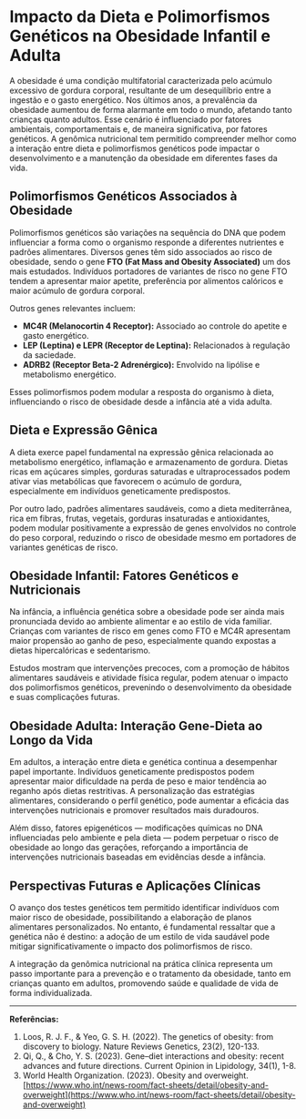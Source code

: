 
# Impacto da Dieta e Polimorfismos Genéticos na Obesidade Infantil e Adulta

A obesidade é uma condição multifatorial caracterizada pelo acúmulo excessivo de gordura corporal, resultante de um desequilíbrio entre a ingestão e o gasto energético. Nos últimos anos, a prevalência da obesidade aumentou de forma alarmante em todo o mundo, afetando tanto crianças quanto adultos. Esse cenário é influenciado por fatores ambientais, comportamentais e, de maneira significativa, por fatores genéticos. A genômica nutricional tem permitido compreender melhor como a interação entre dieta e polimorfismos genéticos pode impactar o desenvolvimento e a manutenção da obesidade em diferentes fases da vida.

## Polimorfismos Genéticos Associados à Obesidade

Polimorfismos genéticos são variações na sequência do DNA que podem influenciar a forma como o organismo responde a diferentes nutrientes e padrões alimentares. Diversos genes têm sido associados ao risco de obesidade, sendo o gene **FTO (Fat Mass and Obesity Associated)** um dos mais estudados. Indivíduos portadores de variantes de risco no gene FTO tendem a apresentar maior apetite, preferência por alimentos calóricos e maior acúmulo de gordura corporal.

Outros genes relevantes incluem:

- **MC4R (Melanocortin 4 Receptor):** Associado ao controle do apetite e gasto energético.
- **LEP (Leptina) e LEPR (Receptor de Leptina):** Relacionados à regulação da saciedade.
- **ADRB2 (Receptor Beta-2 Adrenérgico):** Envolvido na lipólise e metabolismo energético.

Esses polimorfismos podem modular a resposta do organismo à dieta, influenciando o risco de obesidade desde a infância até a vida adulta.

## Dieta e Expressão Gênica

A dieta exerce papel fundamental na expressão gênica relacionada ao metabolismo energético, inflamação e armazenamento de gordura. Dietas ricas em açúcares simples, gorduras saturadas e ultraprocessados podem ativar vias metabólicas que favorecem o acúmulo de gordura, especialmente em indivíduos geneticamente predispostos.

Por outro lado, padrões alimentares saudáveis, como a dieta mediterrânea, rica em fibras, frutas, vegetais, gorduras insaturadas e antioxidantes, podem modular positivamente a expressão de genes envolvidos no controle do peso corporal, reduzindo o risco de obesidade mesmo em portadores de variantes genéticas de risco.

## Obesidade Infantil: Fatores Genéticos e Nutricionais

Na infância, a influência genética sobre a obesidade pode ser ainda mais pronunciada devido ao ambiente alimentar e ao estilo de vida familiar. Crianças com variantes de risco em genes como FTO e MC4R apresentam maior propensão ao ganho de peso, especialmente quando expostas a dietas hipercalóricas e sedentarismo.

Estudos mostram que intervenções precoces, com a promoção de hábitos alimentares saudáveis e atividade física regular, podem atenuar o impacto dos polimorfismos genéticos, prevenindo o desenvolvimento da obesidade e suas complicações futuras.

## Obesidade Adulta: Interação Gene-Dieta ao Longo da Vida

Em adultos, a interação entre dieta e genética continua a desempenhar papel importante. Indivíduos geneticamente predispostos podem apresentar maior dificuldade na perda de peso e maior tendência ao reganho após dietas restritivas. A personalização das estratégias alimentares, considerando o perfil genético, pode aumentar a eficácia das intervenções nutricionais e promover resultados mais duradouros.

Além disso, fatores epigenéticos — modificações químicas no DNA influenciadas pelo ambiente e pela dieta — podem perpetuar o risco de obesidade ao longo das gerações, reforçando a importância de intervenções nutricionais baseadas em evidências desde a infância.

## Perspectivas Futuras e Aplicações Clínicas

O avanço dos testes genéticos tem permitido identificar indivíduos com maior risco de obesidade, possibilitando a elaboração de planos alimentares personalizados. No entanto, é fundamental ressaltar que a genética não é destino: a adoção de um estilo de vida saudável pode mitigar significativamente o impacto dos polimorfismos de risco.

A integração da genômica nutricional na prática clínica representa um passo importante para a prevenção e o tratamento da obesidade, tanto em crianças quanto em adultos, promovendo saúde e qualidade de vida de forma individualizada.

---

**Referências:**

1. Loos, R. J. F., & Yeo, G. S. H. (2022). The genetics of obesity: from discovery to biology. Nature Reviews Genetics, 23(2), 120-133.
2. Qi, Q., & Cho, Y. S. (2023). Gene–diet interactions and obesity: recent advances and future directions. Current Opinion in Lipidology, 34(1), 1-8.
3. World Health Organization. (2023). Obesity and overweight. [https://www.who.int/news-room/fact-sheets/detail/obesity-and-overweight](https://www.who.int/news-room/fact-sheets/detail/obesity-and-overweight)
```
